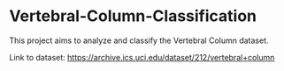# Vertebral-Column-Classification

This project aims to analyze and classify the Vertebral Column dataset.

Link to dataset: https://archive.ics.uci.edu/dataset/212/vertebral+column
